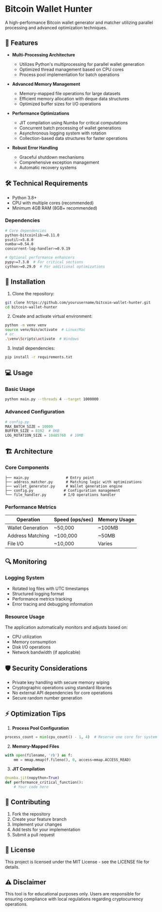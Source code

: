 # Bitcoin Wallet Hunter

A high-performance Bitcoin wallet generator and matcher utilizing parallel processing and advanced optimization techniques.

## 🚀 Features

- **Multi-Processing Architecture**
  - Utilizes Python's multiprocessing for parallel wallet generation
  - Optimized thread management based on CPU cores
  - Process pool implementation for batch operations

- **Advanced Memory Management**
  - Memory-mapped file operations for large datasets
  - Efficient memory allocation with deque data structures
  - Optimized buffer sizes for I/O operations

- **Performance Optimizations**
  - JIT compilation using Numba for critical computations
  - Concurrent batch processing of wallet generations
  - Asynchronous logging system with rotation
  - Collection-based data structures for faster operations

- **Robust Error Handling**
  - Graceful shutdown mechanisms
  - Comprehensive exception management
  - Automatic recovery systems

## 🛠 Technical Requirements

- Python 3.8+
- CPU with multiple cores (recommended)
- Minimum 4GB RAM (8GB+ recommended)

### Dependencies

```bash
# Core dependencies
python-bitcoinlib>=0.11.0
psutil>=5.8.0
numba>=0.54.0
concurrent-log-handler>=0.9.19

# Optional performance enhancers
pypy>=7.3.0  # For critical sections
cython>=0.29.0  # For additional optimizations
```

## 🔧 Installation

1. Clone the repository:
```bash
git clone https://github.com/yourusername/bitcoin-wallet-hunter.git
cd bitcoin-wallet-hunter
```

2. Create and activate virtual environment:
```bash
python -m venv venv
source venv/bin/activate  # Linux/Mac
# or
.\venv\Scripts\activate  # Windows
```

3. Install dependencies:
```bash
pip install -r requirements.txt
```

## 💻 Usage

### Basic Usage

```bash
python main.py --threads 4 --target 1000000
```

### Advanced Configuration

```python
# config.py
MAX_BATCH_SIZE = 10000
BUFFER_SIZE = 8192  # 8KB
LOG_ROTATION_SIZE = 10485760  # 10MB
```

## 🏗 Architecture

### Core Components

```plaintext
├── main.py                 # Entry point
├── address_matcher.py      # Matching logic with optimizations
├── wallet_generator.py     # Wallet generation engine
├── config.py              # Configuration management
└── file_handler.py        # I/O operations handler
```

### Performance Metrics

| Operation          | Speed (ops/sec) | Memory Usage |
|-------------------|-----------------|--------------|
| Wallet Generation | ~50,000         | ~100MB      |
| Address Matching  | ~100,000        | ~50MB       |
| File I/O         | ~10,000         | Varies      |

## 🔍 Monitoring

### Logging System

- Rotated log files with UTC timestamps
- Structured logging format
- Performance metrics tracking
- Error tracing and debugging information

### Resource Usage

The application automatically monitors and adjusts based on:
- CPU utilization
- Memory consumption
- Disk I/O operations
- Network bandwidth (if applicable)

## 🛡 Security Considerations

- Private key handling with secure memory wiping
- Cryptographic operations using standard libraries
- No external API dependencies for core operations
- Secure random number generation

## ⚡ Optimization Tips

1. **Process Pool Configuration**
```python
process_count = min(cpu_count() - 1, 4)  # Reserve one core for system
```

2. **Memory-Mapped Files**
```python
with open(filename, 'rb') as f:
    mm = mmap.mmap(f.fileno(), 0, access=mmap.ACCESS_READ)
```

3. **JIT Compilation**
```python
@numba.jit(nopython=True)
def performance_critical_function():
    # Your code here
```

## 🤝 Contributing

1. Fork the repository
2. Create your feature branch
3. Implement your changes
4. Add tests for your implementation
5. Submit a pull request

## 📝 License

This project is licensed under the MIT License - see the LICENSE file for details.

## ⚠️ Disclaimer

This tool is for educational purposes only. Users are responsible for ensuring compliance with local regulations regarding cryptocurrency operations. 